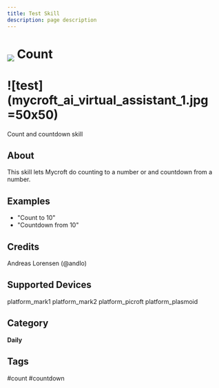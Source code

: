 ```yaml
---
title: Test Skill
description: page description
---
```


# <img src='https://raw.githack.com/FortAwesome/Font-Awesome/master/svgs/solid/rocket.svg' style='vertical-align:bottom'/> Count
# ![test](mycroft_ai_virtual_assistant_1.jpg =50x50)

Count and countdown skill

## About
This skill lets Mycroft do counting to a number or and countdown from a number.

## Examples
* "Count to 10"
* "Countdown from 10"

## Credits
Andreas Lorensen (@andlo)

## Supported Devices
platform_mark1 platform_mark2 platform_picroft platform_plasmoid

## Category
**Daily**

## Tags
#count
#countdown
